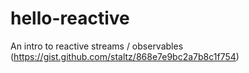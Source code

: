 # hello-reactive

An intro to reactive streams / observables
(https://gist.github.com/staltz/868e7e9bc2a7b8c1f754)
